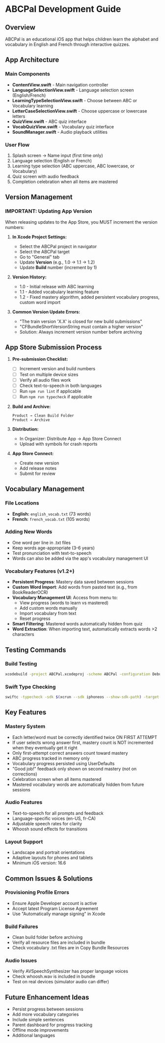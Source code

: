 # ABCPal Development Guide

## Overview
ABCPal is an educational iOS app that helps children learn the alphabet and vocabulary in English and French through interactive quizzes.

## App Architecture

### Main Components
- **ContentView.swift** - Main navigation controller
- **LanguageSelectionView.swift** - Language selection screen (English/French)
- **LearningTypeSelectionView.swift** - Choose between ABC or Vocabulary learning
- **LetterCaseSelectionView.swift** - Choose uppercase or lowercase letters
- **QuizView.swift** - ABC quiz interface
- **VocabQuizView.swift** - Vocabulary quiz interface
- **SoundManager.swift** - Audio playback utilities

### User Flow
1. Splash screen → Name input (first time only)
2. Language selection (English or French)
3. Learning type selection (ABC uppercase, ABC lowercase, or Vocabulary)
4. Quiz screen with audio feedback
5. Completion celebration when all items are mastered

## Version Management

### IMPORTANT: Updating App Version
When releasing updates to the App Store, you MUST increment the version numbers:

1. **In Xcode Project Settings:**
   - Select the ABCPal project in navigator
   - Select the ABCPal target
   - Go to "General" tab
   - Update **Version** (e.g., 1.0 → 1.1 → 1.2)
   - Update **Build** number (increment by 1)

2. **Version History:**
   - 1.0 - Initial release with ABC learning
   - 1.1 - Added vocabulary learning feature
   - 1.2 - Fixed mastery algorithm, added persistent vocabulary progress, custom word import

3. **Common Version Update Errors:**
   - "The train version 'X.X' is closed for new build submissions"
   - "CFBundleShortVersionString must contain a higher version"
   - Solution: Always increment version number before archiving

## App Store Submission Process

1. **Pre-submission Checklist:**
   - [ ] Increment version and build numbers
   - [ ] Test on multiple device sizes
   - [ ] Verify all audio files work
   - [ ] Check text-to-speech in both languages
   - [ ] Run `npm run lint` if applicable
   - [ ] Run `npm run typecheck` if applicable

2. **Build and Archive:**
   ```
   Product → Clean Build Folder
   Product → Archive
   ```

3. **Distribution:**
   - In Organizer: Distribute App → App Store Connect
   - Upload with symbols for crash reports

4. **App Store Connect:**
   - Create new version
   - Add release notes
   - Submit for review

## Vocabulary Management

### File Locations
- **English:** `english_vocab.txt` (73 words)
- **French:** `french_vocab.txt` (105 words)

### Adding New Words
- One word per line in .txt files
- Keep words age-appropriate (3-6 years)
- Test pronunciation with text-to-speech
- Words can also be added via the app's vocabulary management UI

### Vocabulary Features (v1.2+)
- **Persistent Progress**: Mastery data saved between sessions
- **Custom Word Import**: Add words from pasted text (e.g., from BookReaderOCR)
- **Vocabulary Management UI**: Access from menu to:
  - View progress (words to learn vs mastered)
  - Add custom words manually
  - Import vocabulary from text
  - Reset progress
- **Smart Filtering**: Mastered words automatically hidden from quiz
- **Word Extraction**: When importing text, automatically extracts words >2 characters

## Testing Commands

### Build Testing
```bash
xcodebuild -project ABCPal.xcodeproj -scheme ABCPal -configuration Debug build
```

### Swift Type Checking
```bash
swiftc -typecheck -sdk $(xcrun --sdk iphoneos --show-sdk-path) -target arm64-apple-ios13.0 *.swift
```

## Key Features

### Mastery System
- Each letter/word must be correctly identified twice ON FIRST ATTEMPT
- If user selects wrong answer first, mastery count is NOT incremented when they eventually get it right
- Only first-attempt correct answers count toward mastery
- ABC progress tracked in memory only
- Vocabulary progress persisted using UserDefaults
- "Good job!" feedback only shown on second mastery (not on corrections)
- Celebration screen when all items mastered
- Mastered vocabulary words are automatically hidden from future sessions

### Audio Features
- Text-to-speech for all prompts and feedback
- Language-specific voices (en-US, fr-CA)
- Adjustable speech rates for clarity
- Whoosh sound effects for transitions

### Layout Support
- Landscape and portrait orientations
- Adaptive layouts for phones and tablets
- Minimum iOS version: 16.6

## Common Issues & Solutions

### Provisioning Profile Errors
- Ensure Apple Developer account is active
- Accept latest Program License Agreement
- Use "Automatically manage signing" in Xcode

### Build Failures
- Clean build folder before archiving
- Verify all resource files are included in bundle
- Check vocabulary .txt files are in Copy Bundle Resources

### Audio Issues
- Verify AVSpeechSynthesizer has proper language voices
- Check whoosh.wav is included in bundle
- Test on real devices (simulator audio can differ)

## Future Enhancement Ideas
- Persist progress between sessions
- Add more vocabulary categories
- Include simple sentences
- Parent dashboard for progress tracking
- Offline mode improvements
- Additional languages
